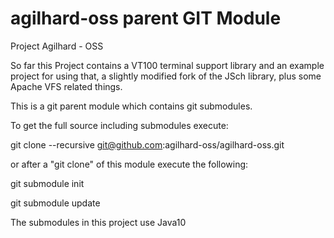 # agilhard-oss parent GIT Module

Project Agilhard - OSS

So far this Project contains a VT100 terminal support library and an example project for using that,
a slightly modified fork of the JSch library, plus some Apache VFS related things. 


This is a git parent module which contains git submodules.

To get the full source including submodules execute:

git clone --recursive git@github.com:agilhard-oss/agilhard-oss.git

or after a "git clone" of this module execute the following:

git submodule init

git submodule update


The submodules in this project use Java10

